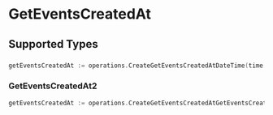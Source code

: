 # GetEventsCreatedAt


## Supported Types

### 

```go
getEventsCreatedAt := operations.CreateGetEventsCreatedAtDateTime(time.Time{/* values here */})
```

### GetEventsCreatedAt2

```go
getEventsCreatedAt := operations.CreateGetEventsCreatedAtGetEventsCreatedAt2(operations.GetEventsCreatedAt2{/* values here */})
```

